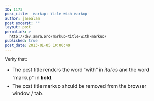 ```yaml
---
ID: 1173
post_title: 'Markup: Title With Markup'
author: janealam
post_excerpt: ""
layout: post
permalink: >
  http://dev.amra.pro/markup-title-with-markup/
published: true
post_date: 2013-01-05 10:00:49
---
```

Verify that:
<ul>
	<li><span style="line-height:1.714285714;font-size:1rem;">The post title renders the word "with" in </span><em style="line-height:1.714285714;font-size:1rem;">italics</em><span style="line-height:1.714285714;font-size:1rem;"> and the word "markup" in </span><strong style="line-height:1.714285714;font-size:1rem;">bold</strong><span style="line-height:1.714285714;font-size:1rem;">.</span></li>
	<li><span style="line-height:1.714285714;font-size:1rem;">The post title markup should be removed from the browser window / tab.</span></li>
</ul>